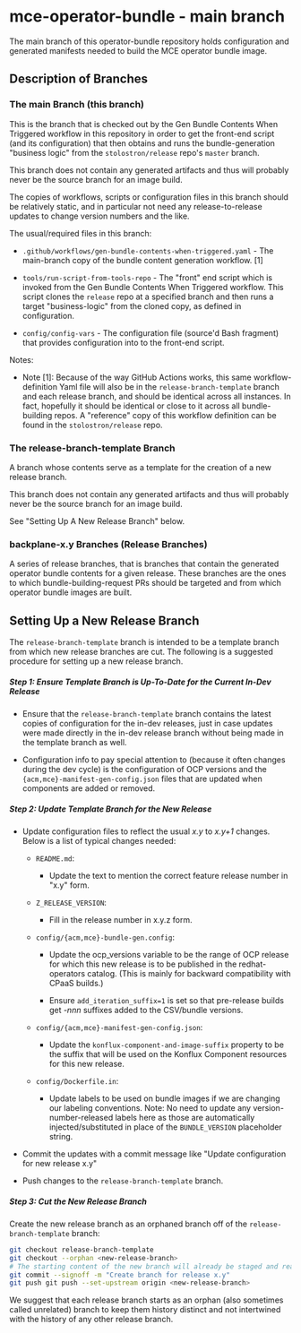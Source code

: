 # mce-operator-bundle - main branch

The main branch of this operator-bundle repository holds configuration and generated
manifests needed to build the MCE operator bundle image.

## Description of Branches

### The main Branch (this branch)

This is the branch that is checked out by the Gen Bundle Contents When Triggered workflow in this
repository in order to get the front-end script (and its configuration) that then obtains and runs
the bundle-generation "business logic" from the `stolostron/release` repo's `master` branch.

This branch does not contain any generated artifacts and thus will probably never be the source
branch for an image build.

The copies of workflows, scripts or configuration files in this branch should be relatively static,
and in particular not need any release-to-release updates to change version numbers and the like.

The usual/required files in this branch:

- `.github/workflows/gen-bundle-contents-when-triggered.yaml` - The main-branch copy of the bundle
content generation workflow. [1]

- `tools/run-script-from-tools-repo` - The "front" end script which is invoked from the
Gen Bundle Contents When Triggered workflow. This script clones the `release` repo at a
specified branch and then runs a target "business-logic" from the cloned copy, as defined
in configuration.

- `config/config-vars` - The configuration file (source'd Bash fragment) that provides
configuration into to the front-end script.

Notes:

- Note [1]: Because of the way GitHub Actions works, this same workflow-definition Yaml file
will also be in the `release-branch-template` branch and each release branch, and should
be identical across all instances. In fact, hopefully it should be identical or close to
it across all bundle-building repos. A "reference" copy of this workflow definition can be
found in the `stolostron/release` repo.

### The release-branch-template Branch

A branch whose contents serve as a template for the creation of a new release branch.

This branch does not contain any generated artifacts and thus will probably never be the
source branch for an image build.

See "Setting Up A New Release Branch" below.

### backplane-x.y Branches (Release Branches)

A series of release branches, that is branches that contain the generated operator bundle contents
for a given release. These branches are the ones to which bundle-building-request PRs should be
targeted and from which operator bundle images are built.

## Setting Up a New Release Branch

The `release-branch-template` branch is intended to be a template branch from which new release
branches are cut. The following is a suggested procedure for setting up a new release branch.

##### Step 1: Ensure Template Branch is Up-To-Date for the Current In-Dev Release

- Ensure that the `release-branch-template` branch contains the latest copies of configuration
for the in-dev releases, just in case updates were made directly in the in-dev release branch
without being made in the template branch as well.

- Configuration info to pay special attention to (because it often changes during the dev cycle) is
the configuration of OCP versions and the `{acm,mce}-manifest-gen-config.json` files that are
updated when components are added or removed.

##### Step 2: Update Template Branch for the New Release

- Update configuration files to reflect the usual *x.y* to *x.y+1* changes. Below is a list of
typical changes needed:

  - `README.md`:
    - Update the text to mention the correct feature release number in "x.y" form.

  - `Z_RELEASE_VERSION`:
    - Fill in the release number in x.y.z form.

  - `config/{acm,mce}-bundle-gen.config`:
    - Update the ocp_versions variable to be the range of OCP release for which this new release
      is to be published in the redhat-operators catalog. (This is mainly for backward compatibility
      with CPaaS builds.)

    - Ensure `add_iteration_suffix=1` is set so that pre-release builds get *-nnn* suffixes added to
      the CSV/bundle versions.

  - `config/{acm,mce}-manifest-gen-config.json`:
    - Update the `konflux-component-and-image-suffix` property to be the suffix that will be
      used on the Konflux Component resources for this new release.

  - `config/Dockerfile.in`:
    - Update labels to be used on bundle images if we are changing our labeling conventions.
       Note: No need to update any version-number-released labels here as those are automatically
      injected/substituted in place of the `BUNDLE_VERSION` placeholder string.

- Commit the updates with a commit message like "Update configuration for new release x.y"

- Push changes to the `release-branch-template` branch.

##### Step 3: Cut the New Release Branch

Create the new release branch as an orphaned branch off of the `release-branch-template` branch:

```bash
git checkout release-branch-template
git checkout --orphan <new-release-branch>
# The starting content of the new branch will already be staged and ready to commit
git commit --signoff -m "Create branch for release x.y"
git push git push --set-upstream origin <new-release-branch>
```

We suggest that each release branch starts as an orphan (also sometimes called unrelated) branch to
keep them history distinct and not intertwined with the history of any other release branch.
